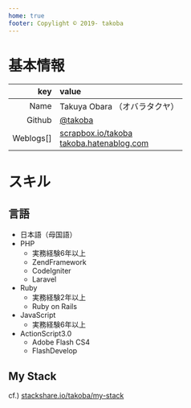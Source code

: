 ```yaml
---
home: true
footer: Copylight © 2019- takoba
---
```


<ClientOnly>
  <LoginForm />
</ClientOnly>


# 基本情報

|key|value|
|---:|:---|
|Name|Takuya Obara （オバラタクヤ）|
|Github|[@takoba](https://github.com/takoba/)|
|Weblogs[]|[scrapbox.io/takoba](https://scrapbox.io/takoba/)<br>[takoba.hatenablog.com](https://takoba.hatenablog.com/)|


# スキル

## 言語

- 日本語（母国語）
- PHP
    - 実務経験6年以上
    - ZendFramework
    - CodeIgniter
    - Laravel
- Ruby
    - 実務経験2年以上
    - Ruby on Rails
- JavaScript
    - 実務経験6年以上
- ActionScript3.0
    - Adobe Flash CS4
    - FlashDevelop

## My Stack

cf.) [stackshare.io/takoba/my-stack](https://stackshare.io/takoba/my-stack)






